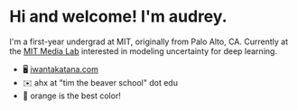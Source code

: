 # Hi and welcome! I'm audrey.

I'm a first-year undergrad at MIT, originally from Palo Alto, CA. Currently at the [MIT Media Lab](https://www.media.mit.edu/) interested in modeling uncertainty for deep learning.
- 🖥️ [iwantakatana.com](https://www.iwantakatana.com)
- ✉️ ahx at "tim the beaver school" dot edu
- 🧡 orange is the best color!

